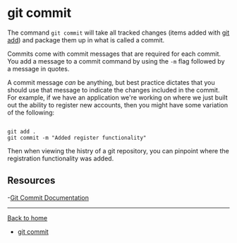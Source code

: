 # git commit

The command `git commit` will take all tracked changes (items added with [git add](./Add.md)) and package them up in what is called a commit.

Commits come with commit messages that are required for each commit. You add a message to a commit command by using the `-m` flag followed by a message in quotes.

A commit message _can_ be anything, but best practice dictates that you should use that message to indicate the changes included in the commit.
For example, if we have an application we're working on where we just built out the ability to register new accounts, then you might have some variation of the following:

```

git add .
git commit -m "Added register functionality"
```

Then when viewing the histry of a git repository, you can pinpoint where the registration functionality was added.
## Resources

-[Git Commit Documentation](https://git-scm.com/docs/git-commit)

---

[Back to home](../README.md)
- [git commit](./Commands/Commit.md)